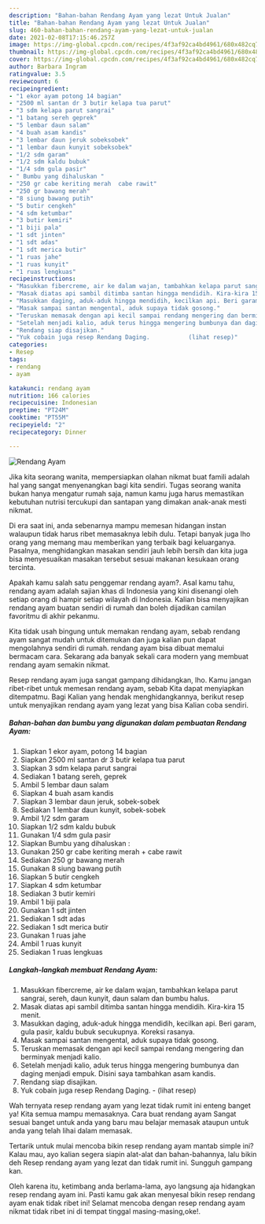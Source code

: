 ```yaml
---
description: "Bahan-bahan Rendang Ayam yang lezat Untuk Jualan"
title: "Bahan-bahan Rendang Ayam yang lezat Untuk Jualan"
slug: 460-bahan-bahan-rendang-ayam-yang-lezat-untuk-jualan
date: 2021-02-08T17:15:46.257Z
image: https://img-global.cpcdn.com/recipes/4f3af92ca4bd4961/680x482cq70/rendang-ayam-foto-resep-utama.jpg
thumbnail: https://img-global.cpcdn.com/recipes/4f3af92ca4bd4961/680x482cq70/rendang-ayam-foto-resep-utama.jpg
cover: https://img-global.cpcdn.com/recipes/4f3af92ca4bd4961/680x482cq70/rendang-ayam-foto-resep-utama.jpg
author: Barbara Ingram
ratingvalue: 3.5
reviewcount: 6
recipeingredient:
- "1 ekor ayam potong 14 bagian"
- "2500 ml santan dr 3 butir kelapa tua parut"
- "3 sdm kelapa parut sangrai"
- "1 batang sereh geprek"
- "5 lembar daun salam"
- "4 buah asam kandis"
- "3 lembar daun jeruk sobeksobek"
- "1 lembar daun kunyit sobeksobek"
- "1/2 sdm garam"
- "1/2 sdm kaldu bubuk"
- "1/4 sdm gula pasir"
- " Bumbu yang dihaluskan "
- "250 gr cabe keriting merah  cabe rawit"
- "250 gr bawang merah"
- "8 siung bawang putih"
- "5 butir cengkeh"
- "4 sdm ketumbar"
- "3 butir kemiri"
- "1 biji pala"
- "1 sdt jinten"
- "1 sdt adas"
- "1 sdt merica butir"
- "1 ruas jahe"
- "1 ruas kunyit"
- "1 ruas lengkuas"
recipeinstructions:
- "Masukkan fibercreme, air ke dalam wajan, tambahkan kelapa parut sangrai, sereh, daun kunyit, daun salam dan bumbu halus."
- "Masak diatas api sambil ditimba santan hingga mendidih. Kira-kira 15 menit."
- "Masukkan daging, aduk-aduk hingga mendidih, kecilkan api. Beri garam, gula pasir, kaldu bubuk secukupnya. Koreksi rasanya."
- "Masak sampai santan mengental, aduk supaya tidak gosong."
- "Teruskan memasak dengan api kecil sampai rendang mengering dan berminyak menjadi kalio."
- "Setelah menjadi kalio, aduk terus hingga mengering bumbunya dan daging menjadi empuk. Disini saya tambahkan asam kandis."
- "Rendang siap disajikan."
- "Yuk cobain juga resep Rendang Daging.           (lihat resep)"
categories:
- Resep
tags:
- rendang
- ayam

katakunci: rendang ayam 
nutrition: 166 calories
recipecuisine: Indonesian
preptime: "PT24M"
cooktime: "PT55M"
recipeyield: "2"
recipecategory: Dinner

---
```



![Rendang Ayam](https://img-global.cpcdn.com/recipes/4f3af92ca4bd4961/680x482cq70/rendang-ayam-foto-resep-utama.jpg)

Jika kita seorang wanita, mempersiapkan olahan nikmat buat famili adalah hal yang sangat menyenangkan bagi kita sendiri. Tugas seorang  wanita bukan hanya mengatur rumah saja, namun kamu juga harus memastikan kebutuhan nutrisi tercukupi dan santapan yang dimakan anak-anak mesti nikmat.

Di era  saat ini, anda sebenarnya mampu memesan hidangan instan walaupun tidak harus ribet memasaknya lebih dulu. Tetapi banyak juga lho orang yang memang mau memberikan yang terbaik bagi keluarganya. Pasalnya, menghidangkan masakan sendiri jauh lebih bersih dan kita juga bisa menyesuaikan masakan tersebut sesuai makanan kesukaan orang tercinta. 



Apakah kamu salah satu penggemar rendang ayam?. Asal kamu tahu, rendang ayam adalah sajian khas di Indonesia yang kini disenangi oleh setiap orang di hampir setiap wilayah di Indonesia. Kalian bisa menyajikan rendang ayam buatan sendiri di rumah dan boleh dijadikan camilan favoritmu di akhir pekanmu.

Kita tidak usah bingung untuk memakan rendang ayam, sebab rendang ayam sangat mudah untuk ditemukan dan juga kalian pun dapat mengolahnya sendiri di rumah. rendang ayam bisa dibuat memalui bermacam cara. Sekarang ada banyak sekali cara modern yang membuat rendang ayam semakin nikmat.

Resep rendang ayam juga sangat gampang dihidangkan, lho. Kamu jangan ribet-ribet untuk memesan rendang ayam, sebab Kita dapat menyiapkan ditempatmu. Bagi Kalian yang hendak menghidangkannya, berikut resep untuk menyajikan rendang ayam yang lezat yang bisa Kalian coba sendiri.

<!--inarticleads1-->

##### Bahan-bahan dan bumbu yang digunakan dalam pembuatan Rendang Ayam:

1. Siapkan 1 ekor ayam, potong 14 bagian
1. Siapkan 2500 ml santan dr 3 butir kelapa tua parut
1. Siapkan 3 sdm kelapa parut sangrai
1. Sediakan 1 batang sereh, geprek
1. Ambil 5 lembar daun salam
1. Siapkan 4 buah asam kandis
1. Siapkan 3 lembar daun jeruk, sobek-sobek
1. Sediakan 1 lembar daun kunyit, sobek-sobek
1. Ambil 1/2 sdm garam
1. Siapkan 1/2 sdm kaldu bubuk
1. Gunakan 1/4 sdm gula pasir
1. Siapkan  Bumbu yang dihaluskan :
1. Gunakan 250 gr cabe keriting merah + cabe rawit
1. Sediakan 250 gr bawang merah
1. Gunakan 8 siung bawang putih
1. Siapkan 5 butir cengkeh
1. Siapkan 4 sdm ketumbar
1. Sediakan 3 butir kemiri
1. Ambil 1 biji pala
1. Gunakan 1 sdt jinten
1. Sediakan 1 sdt adas
1. Sediakan 1 sdt merica butir
1. Gunakan 1 ruas jahe
1. Ambil 1 ruas kunyit
1. Sediakan 1 ruas lengkuas




<!--inarticleads2-->

##### Langkah-langkah membuat Rendang Ayam:

1. Masukkan fibercreme, air ke dalam wajan, tambahkan kelapa parut sangrai, sereh, daun kunyit, daun salam dan bumbu halus.
1. Masak diatas api sambil ditimba santan hingga mendidih. Kira-kira 15 menit.
1. Masukkan daging, aduk-aduk hingga mendidih, kecilkan api. Beri garam, gula pasir, kaldu bubuk secukupnya. Koreksi rasanya.
1. Masak sampai santan mengental, aduk supaya tidak gosong.
1. Teruskan memasak dengan api kecil sampai rendang mengering dan berminyak menjadi kalio.
1. Setelah menjadi kalio, aduk terus hingga mengering bumbunya dan daging menjadi empuk. Disini saya tambahkan asam kandis.
1. Rendang siap disajikan.
1. Yuk cobain juga resep Rendang Daging. -           (lihat resep)




Wah ternyata resep rendang ayam yang lezat tidak rumit ini enteng banget ya! Kita semua mampu memasaknya. Cara buat rendang ayam Sangat sesuai banget untuk anda yang baru mau belajar memasak ataupun untuk anda yang telah lihai dalam memasak.

Tertarik untuk mulai mencoba bikin resep rendang ayam mantab simple ini? Kalau mau, ayo kalian segera siapin alat-alat dan bahan-bahannya, lalu bikin deh Resep rendang ayam yang lezat dan tidak rumit ini. Sungguh gampang kan. 

Oleh karena itu, ketimbang anda berlama-lama, ayo langsung aja hidangkan resep rendang ayam ini. Pasti kamu gak akan menyesal bikin resep rendang ayam enak tidak ribet ini! Selamat mencoba dengan resep rendang ayam nikmat tidak ribet ini di tempat tinggal masing-masing,oke!.


